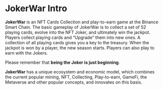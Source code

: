 # JokerWar Intro

**JokerWar** is an NFT Cards Collection and play-to-earn game at the Binance Smart Chain. The basic gameplay of JokerWar is to collect a set of 52 playing cards, evolve into the NFT Joker, and ultimately win the jackpot. Players collect playing cards and “Upgrade” them into new ones. A collection of all playing cards gives you a key to the treasury. When the jackpot is won by a player, the new season starts. Players can also play to earn with the Jokers. 

Please remember that **being the Joker is just beginning**.

**JokerWar** has a unique ecosystem and economic model, which combines the current popular mining, NFT, Collecting, Play-to-earn, GameFi, the Metaverse and other popular concepts, and innovates on this basis.

​

### 

